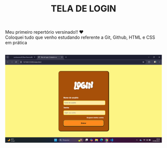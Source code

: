 <h1 align=center>TELA DE LOGIN</h1><br>

<p>Meu primeiro repertório versinado!! ❤️<br>Coloquei tudo que venho estudando referente a Git, Github, HTML e CSS em prática</p><br>

<div align=center>
  <img src="https://raw.githubusercontent.com/ruanbarancelli/Tela-de-login/refs/heads/main/print-readme/print%20site.png" alt="Tela de login com campos para digitação de username e senha, também possui botão de entrar. Projeto nas cores amarela, marrom e laranja">
</div>

